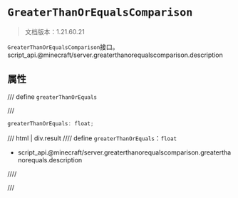 # `GreaterThanOrEqualsComparison`

> 文档版本：1.21.60.21

`GreaterThanOrEqualsComparison`接口。script_api.@minecraft/server.greaterthanorequalscomparison.description

## 属性

/// define
`greaterThanOrEquals`


///

```js
greaterThanOrEquals: float;
```

/// html | div.result
//// define
`greaterThanOrEquals`：`float`

- script_api.@minecraft/server.greaterthanorequalscomparison.greaterthanorequals.description


////

///

